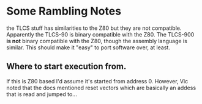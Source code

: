 Some Rambling Notes
===================

the TLCS stuff has similarities to the Z80 but they are not compatible.
Apparently the TLCS-90 is binary compatible with the Z80.
The TLCS-900 **is not** binary compatible with the Z80, though the assembly language is similar.
This should make it "easy" to port software over, at least.

## Where to start execution from.
If this is Z80 based I'd assume it's started from address 0.
However, Vic noted that the docs mentioned reset vectors which are basically an addess that is read and jumped to...
